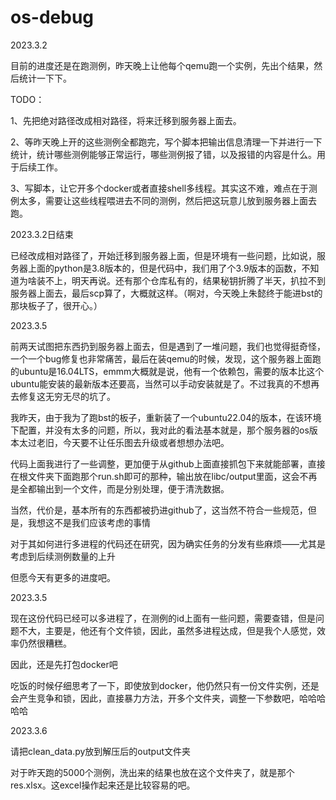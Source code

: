 # os-debug

2023.3.2

目前的进度还是在跑测例，昨天晚上让他每个qemu跑一个实例，先出个结果，然后统计一下下。

TODO：

1、先把绝对路径改成相对路径，将来迁移到服务器上面去。

2、等昨天晚上开的这些测例全都跑完，写个脚本把输出信息清理一下并进行一下统计，统计哪些测例能够正常运行，哪些测例报了错，以及报错的内容是什么。用于后续工作。

3、写脚本，让它开多个docker或者直接shell多线程。其实这不难，难点在于测例太多，需要让这些线程喂进去不同的测例，然后把这玩意儿放到服务器上面去跑。

2023.3.2日结束

已经改成相对路径了，开始迁移到服务器上面，但是环境有一些问题，比如说，服务器上面的python是3.8版本的，但是代码中，我们用了个3.9版本的函数，不知道为啥装不上，明天再说。还有那个仓库私有的，结果秘钥折腾了半天，扒拉不到服务器上面去，最后scp算了，大概就这样。（啊对，今天晚上朱懿终于能进bst的那块板子了，很开心。）

2023.3.5

前两天试图把东西扔到服务器上面去，但是遇到了一堆问题，我们也觉得挺奇怪，一个一个bug修复也非常痛苦，最后在装qemu的时候，发现，这个服务器上面跑的ubuntu是16.04LTS，emmm大概就是说，他有一个依赖包，需要的版本比这个ubuntu能安装的最新版本还要高，当然可以手动安装就是了。不过我真的不想再去修复这无穷无尽的坑了。

我昨天，由于我为了跑bst的板子，重新装了一个ubuntu22.04的版本，在该环境下配置，并没有太多的问题，所以，我对此的看法基本就是，那个服务器的os版本太过老旧，今天要不让任乐图去升级或者想想办法吧。

代码上面我进行了一些调整，更加便于从github上面直接抓包下来就能部署，直接在根文件夹下面跑那个run.sh即可的那种，输出放在libc/output里面，这会不再是全都输出到一个文件，而是分别处理，便于清洗数据。

当然，代价是，基本所有的东西都被扔进github了，这当然不符合一些规范，但是，我想这不是我们应该考虑的事情

对于其如何进行多进程的代码还在研究，因为确实任务的分发有些麻烦——尤其是考虑到后续测例数量的上升

但愿今天有更多的进度吧。

2023.3.5

现在这份代码已经可以多进程了，在测例的id上面有一些问题，需要查错，但是问题不大，主要是，他还有个文件锁，因此，虽然多进程达成，但是我个人感觉，效率仍然很糟糕。

因此，还是先打包docker吧

吃饭的时候仔细思考了一下，即使放到docker，他仍然只有一份文件实例，还是会产生竞争和锁，因此，直接暴力方法，开多个文件夹，调整一下参数吧，哈哈哈哈哈

2023.3.6

请把clean_data.py放到解压后的output文件夹

对于昨天跑的5000个测例，洗出来的结果也放在这个文件夹了，就是那个res.xlsx。这excel操作起来还是比较容易的吧。
